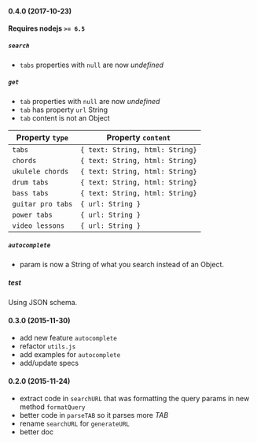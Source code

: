 #### 0.4.0 (2017-10-23)

**Requires nodejs `>= 6.5`**

##### `search`

- `tabs` properties with `null`  are now  _undefined_

##### `get`

- `tab` properties with `null`  are now  _undefined_
- `tab` has property `url` String
- `tab` content is not an Object

| Property `type`    | Property `content`                  |
|--------------------|-------------------------------------|
| `tabs`             | `{ text: String, html: String}`     |
| `chords`           | `{ text: String, html: String}`     |
| `ukulele chords`   | `{ text: String, html: String}`     |
| `drum tabs`        | `{ text: String, html: String}`     |
| `bass tabs`        | `{ text: String, html: String}`     |
| `guitar pro tabs`  | `{ url: String }`                   |
| `power tabs`       | `{ url: String }`                   |
| `video lessons`    | `{ url: String }`                   |

##### `autocomplete`

- param is now a String of what you search instead of an Object.

##### test

Using JSON schema.


#### 0.3.0 (2015-11-30)
- add new feature `autocomplete`
- refactor `utils.js`
- add examples for `autocomplete`
- add/update specs

#### 0.2.0 (2015-11-24)
- extract code in `searchURL` that was formatting the query params in new method `formatQuery`
- better code in `parseTAB` so it parses more *TAB*
- rename `searchURL` for `generateURL`
- better doc
